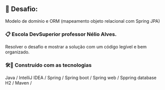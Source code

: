 ## 🚀 Desafio: 
Modelo de domínio e ORM (mapeamento objeto relacional com Spring JPA)

### 📋 Escola DevSuperior professor Nélio Alves.

Resolver o desafio e mostrar a solução com um código legível e bem organizado. 

### 🛠️🔧 Construído com as tecnologias
Java / IntelliJ IDEA / Spring / Spring boot / Spring web / Sppring database H2 / Maven / 

